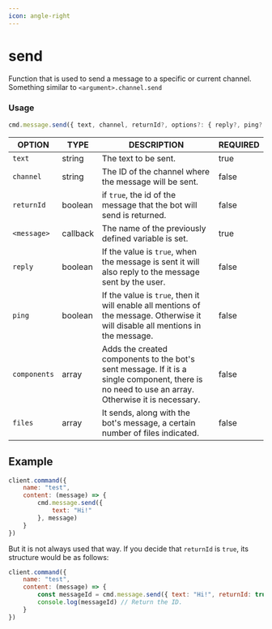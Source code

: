 ```yaml
---
icon: angle-right
---
```


# send

Function that is used to send a message to a specific or current channel. Something similar to `<argument>.channel.send`&#x20;

### Usage

```javascript
cmd.message.send({ text, channel, returnId?, options?: { reply?, ping? }, components?, files? }, <message>)
```

| OPTION       | TYPE     | DESCRIPTION                                                                                                                                      | REQUIRED |
| ------------ | -------- | ------------------------------------------------------------------------------------------------------------------------------------------------ | -------- |
| `text`       | string   | The text to be sent.                                                                                                                             | true     |
| `channel`    | string   | The ID of the channel where the message will be sent.                                                                                            | false    |
| `returnId`   | boolean  | if `true`, the id of the message that the bot will send is returned.                                                                             | false    |
| `<message>`  | callback | The name of the previously defined variable is set.                                                                                              | true     |
| `reply`      | boolean  | If the value is `true`, when the message is sent it will also reply to the message sent by the user.                                             | false    |
| `ping`       | boolean  | If the value is `true`, then it will enable all mentions of the message. Otherwise it will disable all mentions in the message.                  | false    |
| `components` | array    | Adds the created components to the bot's sent message. If it is a single component, there is no need to use an array. Otherwise it is necessary. | false    |
| `files`      | array    | It sends, along with the bot's message, a certain number of files indicated.                                                                     | false    |

## Example

```javascript
client.command({
    name: "test",
    content: (message) => {
        cmd.message.send({
            text: "Hi!"
        }, message)
    }
})
```

But it is not always used that way. If you decide that `returnId` is `true`, its structure would be as follows:

```javascript
client.command({
    name: "test",
    content: (message) => {
        const messageId = cmd.message.send({ text: "Hi!", returnId: true }, message) // This constant stores the id of the message.
        console.log(messageId) // Return the ID.
    }
})
```
